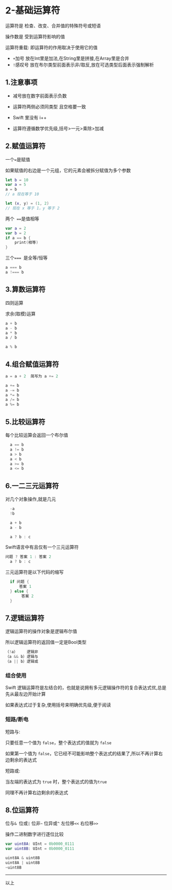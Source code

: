 # 2-基础运算符

运算符是 检查、改变、合并值的特殊符号或短语

操作数是 受到运算符影响的值

运算符重载: 即运算符的作用取决于使用它的值

- `+`加号 放在Int里是加法,在String里是拼接,在Array里是合并
- `!`感叹号 放在布尔类型前面表示非/取反,放在可选类型后面表示强制解析

## 1.注意事项

- 减号放在数字前面表示负数

- 运算符两侧必须同类型 且空格要一致

- Swift 里没有 i++

- 运算符遵循数学优先级,括号>一元>乘除>加减

## 2.赋值运算符

一个` = `是赋值

如果赋值的右边是一个元组，它的元素会被拆分赋值为多个参数

```swift
let b = 10
var a = 5
a = b
// a 现在等于 10

let (x, y) = (1, 2)
// 现在 x 等于 1，y 等于 2
```

两个` ==`是值相等

```swift
var a = 2
var b = 2
if a == b {
	print(相等)
}
```

三个`=== `是全等/恒等

```swift
a === b
a !=== b
```

## 3.算数运算符

四则运算

求余(取模)运算

```swift
a + b
a - b
a * b
a / b

a % b
```

## 4.组合赋值运算符

```swift
a = a + 2  简写为 a += 2

a += b
a -= b
a *= b
a /= b
a %= b
```

## 5.比较运算符

每个比较运算会返回一个布尔值

```swift
  a == b
  a != b
  a > b
  a < b
  a >= b
  a <= b
```

## 6.一二三元运算符

对几个对象操作,就是几元

```swift
  -a
  !b

  a + b
  a - b

  a ? b : c
```

Swift语言中有且仅有一个三元运算符

```swift
问题 ? 答案 1 : 答案 2
  a ? b : c
```

三元运算符是以下代码的缩写

```swift
  if 问题 {
      答案 1
  } else {
       答案 2
  }
```

## 7.逻辑运算符

逻辑运算符的操作对象是逻辑布尔值

所以逻辑运算符的返回值一定是Bool类型

```swift
（!a）    逻辑非
（a && b）逻辑与
（a || b）逻辑或
```

### 组合使用

Swift 逻辑运算符是左结合的，也就是说拥有多元逻辑操作符的复合表达式优,总是先从最左边开始计算

如果表达式过于复杂,使用括号来明确优先级,便于阅读

### 短路/断电

短路与:

只要任意一个值为 `false`，整个表达式的值就为 `false`

如果第一个值为 `false`，它已经不可能影响整个表达式的结果了,所以不再计算右边剩余的表达式

短路或:

当左端的表达式为 `true` 时，整个表达式的值为`true`

同理不再计算右边剩余的表达式

## 8.位运算符

位与`& `位或`|` 位非`~` 位异或`^` 左位移`<<` 右位移`>>`

操作二进制数字进行逐位比较

```swift
var uint8A: UInt = 0b0000_0111
var uint8B: UInt = 0b0000_0111

uint8A & uint8B
uint8A | uint8B
~uint8B
```

---

以上